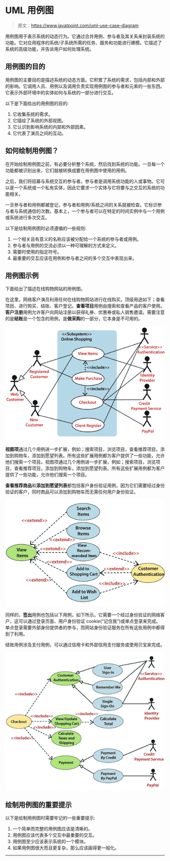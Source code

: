 # UML 用例图

> 原文：<https://www.javatpoint.com/uml-use-case-diagram>

用例图用于表示系统的动态行为。它通过合并用例、参与者及其关系来封装系统的功能。它对应用程序的系统/子系统所需的任务、服务和功能进行建模。它描述了系统的高级功能，并告诉用户如何处理系统。

## 用例图的目的

用例图的主要目的是描述系统的动态方面。它积累了系统的需求，包括内部和外部的影响。它调用人员、用例以及调用负责实现用例图的参与者和元素的一些东西。它表示外部环境中的实体如何与系统的一部分进行交互。

以下是下面给出的用例图的目的:

1.  它收集系统的需求。
2.  它描绘了系统的外部视图。
3.  它认识到影响系统的内部和外部因素。
4.  它代表了演员之间的互动。

## 如何绘制用例图？

在开始绘制用例图之前，有必要分析整个系统，然后找到系统的功能。一旦每一个功能都被识别出来，它们就被转换成要在用例图中使用的用例。

之后，我们将招募与系统交互的参与者。参与者是调用系统功能的人或事物。它可以是一个系统或一个私有实体，因此它要求一个实体与它将要与之交互的系统的功能相关。

一旦参与者和用例都被登记，参与者和用例/系统之间的关系就被检查。它标识参与者与系统通信的次数。基本上，一个参与者可以在特定的时间实例中与一个用例或系统进行多次交互。

以下是绘制用例图时必须遵循的一些规则:

1.  一个相关且有意义的名称应该被分配给一个系统的参与者或用例。
2.  参与者与用例的交流必须以一种可理解的方式来定义。
3.  需要时使用的指定符号。
4.  最重要的交互应该在用例和参与者之间的多个交互中表现出来。

## 用例图示例

下面给出了描述在线购物网站的用例图。

在这里，网络客户演员利用任何在线购物网站进行在线购买。顶级用途如下；查看项目、进行购买、结账、客户登记。**查看项目**用例由搜索和查看产品的客户使用。**客户注册**用例允许客户向网站注册以获得礼券、优惠券或私人销售邀请。需要注意的是**结账**是一个包含的用例，是**做采购**的一部分，它本身是不可用的。

![UML Use Case Diagram](img/64d7a01091f9f9409aff4e29cdf91132.png)

**视图项**通过几个用例进一步扩展，例如；搜索项目，浏览项目，查看推荐项目，添加到购物车，添加到愿望列表。所有这些扩展用例都为客户提供了一些功能，允许他们搜索一个项目。视图项通过几个用例进一步扩展，例如；搜索项目，浏览项目，查看推荐项目，添加到购物车，添加到愿望列表。所有这些扩展用例都为客户提供了一些功能，允许他们搜索一个项目。

**查看推荐商品**和**添加到愿望列表**都包括客户身份验证用例，因为它们需要经过身份验证的客户，同时商品可以添加到购物车而无需任何用户身份验证。

![UML Use Case Diagram](img/fce0067dcfb3a64de2d6ad50e71f2ca5.png)

同样的，**签出**用例也包括以下用例，如下所示。它需要一个经过身份验证的网络客户，这可以通过登录页面、用户身份验证 cookie(“记住我”)或单点登录来完成。单点登录需要外部身份提供者的参与，而网站身份验证服务在所有这些用例中都得到了利用。

结账用例涉及支付用例，可以通过信用卡和外部信用支付服务或使用贝宝来完成。

![UML Use Case Diagram](img/807add80bf23195293ce3034d6fe3a11.png)

## 绘制用例图的重要提示

以下是绘制用例图时需要牢记的一些重要提示:

1.  一个简单而完整的用例图应该是清晰的。
2.  用例图应该代表多个交互中最重要的交互。
3.  用例图至少应该表示系统的一个模块。
4.  如果用例图很大而且更复杂，那么应该画得更一般化。

* * *